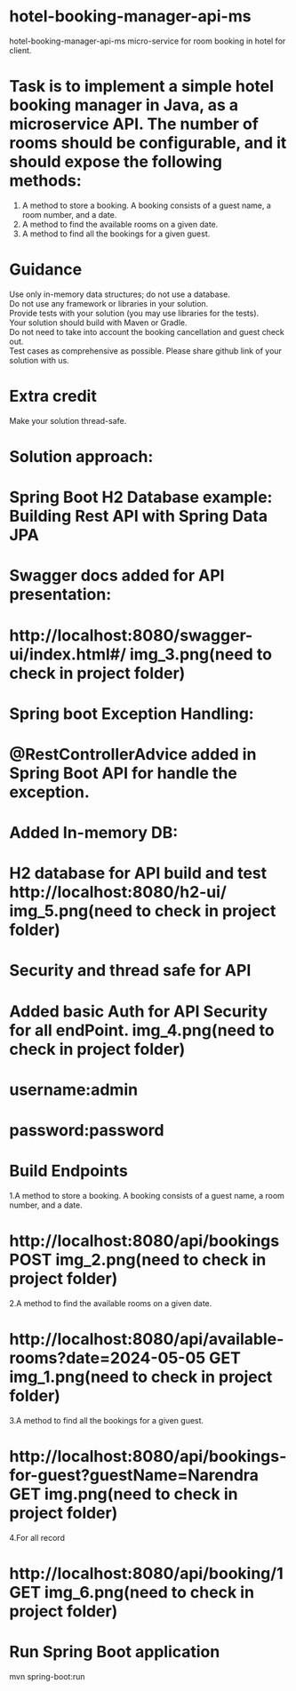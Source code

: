 # hotel-booking-manager-api-ms
hotel-booking-manager-api-ms micro-service for room booking in hotel for client.  

# Task is to implement a simple hotel booking manager in Java, as a microservice API. The number of rooms should be configurable, and it should expose the following methods:
 1. A method to store a booking. A booking consists of a guest name, a room number, and a date.  
 2. A method to find the available rooms on a given date.  
 3. A method to find all the bookings for a given guest. 
# Guidance
 Use only in-memory data structures; do not use a database.  
 Do not use any framework or libraries in your solution.  
 Provide tests with your solution (you may use libraries for the tests).  
 Your solution should build with Maven or Gradle.  
 Do not need to take into account the booking cancellation and guest check out.  
 Test cases as comprehensive as possible.
 Please share github link of your solution with us. 
# Extra credit
Make your solution thread-safe.

# Solution approach:
 # Spring Boot H2 Database example: Building Rest API with Spring Data JPA 

# Swagger docs added for API presentation:
 # http://localhost:8080/swagger-ui/index.html#/ img_3.png(need to check in project folder)

# Spring boot Exception Handling:
# @RestControllerAdvice added in Spring Boot API for handle the exception.

# Added In-memory DB:
 # H2 database for API build and test http://localhost:8080/h2-ui/ img_5.png(need to check in project folder)

# Security and thread safe for API
 # Added basic Auth for API Security for all endPoint. img_4.png(need to check in project folder)
 # username:admin
 # password:password

# Build Endpoints
1.A method to store a booking. A booking consists of a guest name, a room number, and a date.
# http://localhost:8080/api/bookings POST img_2.png(need to check in project folder) 
2.A method to find the available rooms on a given date.
# http://localhost:8080/api/available-rooms?date=2024-05-05 GET img_1.png(need to check in project folder)
3.A method to find all the bookings for a given guest.
# http://localhost:8080/api/bookings-for-guest?guestName=Narendra GET img.png(need to check in project folder)
4.For all record
# http://localhost:8080/api/booking/1 GET img_6.png(need to check in project folder)

# Run Spring Boot application
 mvn spring-boot:run
